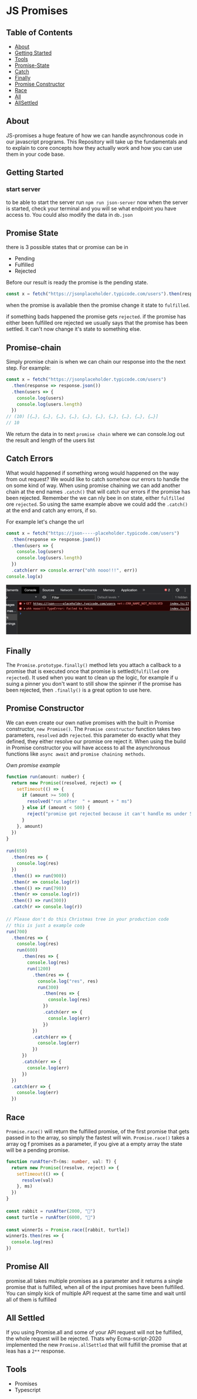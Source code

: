 # JS Promises

## Table of Contents

- [About](#about)
- [Getting Started](#getting_started)
- [Tools](#tools)
- [Promise-State](#promise-state)
- [Catch](#catch)
- [Finally](#finally)
- [Promise Constructor](#promise-constructor)
- [Race](#race)
- [All](#all)
- [AllSettled](#all-settled)

## About <a name = "about"></a>

JS-promises a huge feature of how we can handle asynchronous code in our javascript programs.
This Repository will take up the fundamentals and to explain to core concepts how they actually work and how you can use them in your code base.

## Getting Started <a name = "getting_started"></a>

### start server

to be able to start the server run `npm run json-server`
now when the server is started, check your terminal and you will se what endpoint you have access to.
You could also modify the data in `db.json`

## Promise State <a name = "promise-state"></a>

there is 3 possible states that or promise can be in

- Pending
- Fulfilled
- Rejected

Before our result is ready the promise is the pending state.

```js
const x = fetch("https://jsonplaceholder.typicode.com/users").then(response => response)
```

when the promise is available then the promise change it state to `fulfilled`.

if something bads happened the promise gets `rejected`.
if the promise has either been fulfilled ore rejected we usually says that the promise has been settled. It can't now change it's state to something else.

## Promise-chain <a name = "promise-chain"></a>

Simply promise chain is when we can chain our response into the the next step.
For example:

```js
const x = fetch("https://jsonplaceholder.typicode.com/users")
  .then(response => response.json())
  .then(users => {
    console.log(users)
    console.log(users.length)
  })
// (10) [{…}, {…}, {…}, {…}, {…}, {…}, {…}, {…}, {…}, {…}]
// 10
```

We return the data in to next `promise chain` where we can console.log out the result and length of the users list

## Catch Errors <a name = "catch"></a>

What would happened if something wrong would happened on the way from out request? We would like to catch somehow our errors to handle the on some kind of way.
When using promise chaining we can add another chain at the end names `.catch()` that will catch our errors if the promise has been rejected.
Remember the we can nly bee in on state, either `fulfilled` ore `rejected`.
So using the same example above we could add the `.catch()` at the end and catch any errors, if so.

For example let's change the url

```js
const x = fetch("https://json-----placeholder.typicode.com/users")
  .then(response => response.json())
  .then(users => {
    console.log(users)
    console.log(users.length)
  })
  .catch(err => console.error("ohh nooo!!!", err))
console.log(x)
```

<img src="error.png" />

## Finally <a name = "finally"></a>

The `Promise.prototype.finally()` m​e​t​h​o​d lets you attach a callback to a promise that is executed once that promise is settled(`fulfilled` ore `rejected`). It used when you want to clean up the logic, for example if u suing a pinner you don't want to still show the spinner if the promise has been rejected, then `.finally()` is a great option to use here.

## Promise Constructor <a name = "promise-constructor"></a>

We can even create our own native promises with the built in Promise constructor, `new Promise()`.
The `Promise constructor` function takes two parameters, `resolved` adn `rejected`.
this parameter do exactly what they defined, they either resolve our promise ore reject it.
When using the build in Promise constructor you will have access to all the asynchronous functions like `async await` and `promise chaining methods`.

_Own promise example_

```js
function run(amount: number) {
  return new Promise((resolved, reject) => {
    setTimeout(() => {
      if (amount >= 500) {
        resolved("run after  " + amount + " ms")
      } else if (amount < 500) {
        reject("promise got rejected because it can't handle ms under 500 ms")
      }
    }, amount)
  })
}

run(650)
  .then(res => {
    console.log(res)
  })
  .then(() => run(900))
  .then(r => console.log(r))
  .then(() => run(790))
  .then(r => console.log(r))
  .then(() => run(300))
  .catch(r => console.log(r))

// Please don't do this Christmas tree in your production code
// this is just a example code
run(700)
  .then(res => {
    console.log(res)
    run(600)
      .then(res => {
        console.log(res)
        run(1200)
          .then(res => {
            console.log("res", res)
            run(300)
              .then(res => {
                console.log(res)
              })
              .catch(err => {
                console.log(err)
              })
          })
          .catch(err => {
            console.log(err)
          })
      })
      .catch(err => {
        console.log(err)
      })
  })
  .catch(err => {
    console.log(err)
  })
```

## Race <a name = "race"></a>

`Promise.race()` will return the fulfilled promise, of the first promise that gets passed in to the array, so simply the fastest will win.
`Promise.race()` takes a array og f promises as a parameter, if you give at a empty array the state will be a pending promise.

```typescript
function runAfter<T>(ms: number, val: T) {
  return new Promise((resolve, reject) => {
    setTimeout(() => {
      resolve(val)
    }, ms)
  })
}

const rabbit = runAfter(2000, "🐇")
const turtle = runAfter(6000, "🐢")

const winnerIs = Promise.race([rabbit, turtle])
winnerIs.then(res => {
  console.log(res)
})
```

## Promise All <a name = "all"></a>

promise.all takes multiple promises as a parameter and it returns a single promise that is fulfilled, when all of the input promises have been fulfilled. You can simply kick of multiple API request at the same time and wait until all of them is fulfilled

## All Settled <a name = "all-settled"></a>

If you using Promise.all and some of your API request will not be fulfilled, the whole request will be rejected. Thats why Ecma-script-2020 implemented the new `Promise.allSettled`
that will fulfill the promise that at leas has a `2**` response.

## Tools <a name = "tools"></a>

- Promises
- Typescript
